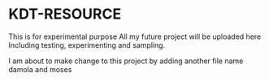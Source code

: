 # KDT-RESOURCE

This is for experimental purpose
All my future project will be uploaded here
Including testing, experimenting and sampling.

I am about to make change to this project by adding another file name damola and moses

